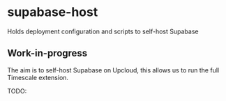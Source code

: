 # supabase-host
Holds deployment configuration and scripts to self-host Supabase 


## Work-in-progress

The aim is to self-host Supabase on Upcloud, this allows us to run the full Timescale extension.

TODO:

